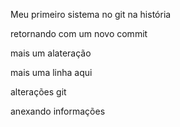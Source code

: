 Meu primeiro sistema no git na história

 retornando com um novo commit

 mais um alateração

 mais uma linha aqui

 alterações git

 anexando informações
